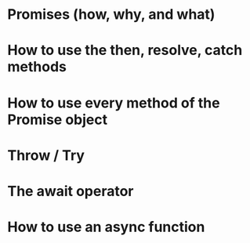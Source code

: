 # Promises (how, why, and what)
# How to use the then, resolve, catch methods
# How to use every method of the Promise object
# Throw / Try
# The await operator
# How to use an async function

